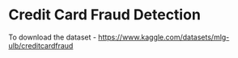 # Credit Card Fraud Detection

To download the dataset - https://www.kaggle.com/datasets/mlg-ulb/creditcardfraud
